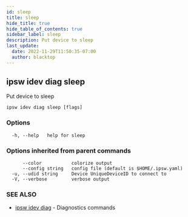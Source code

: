 ```yaml
---
id: sleep
title: sleep
hide_title: true
hide_table_of_contents: true
sidebar_label: sleep
description: Put device to sleep
last_update:
  date: 2022-11-29T11:50:35-07:00
  author: blacktop
---
```

## ipsw idev diag sleep

Put device to sleep

```
ipsw idev diag sleep [flags]
```

### Options

```
  -h, --help   help for sleep
```

### Options inherited from parent commands

```
      --color           colorize output
      --config string   config file (default is $HOME/.ipsw.yaml)
  -u, --udid string     Device UniqueDeviceID to connect to
  -V, --verbose         verbose output
```

### SEE ALSO

* [ipsw idev diag](/docs/cli/ipsw/idev/diag)	 - Diagnostics commands

